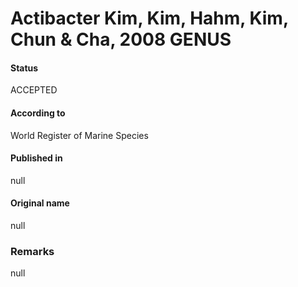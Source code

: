 Actibacter Kim, Kim, Hahm, Kim, Chun & Cha, 2008 GENUS
=======

#### Status
ACCEPTED

#### According to
World Register of Marine Species

#### Published in
null

#### Original name
null

### Remarks
null
